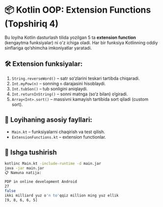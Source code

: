 # 📦 Kotlin OOP: Extension Functions (Topshiriq 4)

Bu loyiha Kotlin dasturlash tilida yozilgan 5 ta **extension function** (kengaytma funksiyalar) ni o'z ichiga oladi. Har bir funksiya Kotlinning oddiy sinflariga qo‘shimcha imkoniyatlar yaratadi.

## 🛠 Extension funksiyalar:

1. `String.reverseWord()` – satr so‘zlarini teskari tartibda chiqaradi.
2. `Int.myPow(n)` – sonning `n` darajasini hisoblaydi.
3. `Int.tubSon()` – tub sonligini aniqlaydi.
4. `Int.returnInString()` – sonni matnga (so‘z bilan) o‘giradi.
5. `Array<Int>.sort()` – massivni kamayish tartibida sort qiladi (custom sort).

## 📂 Loyihaning asosiy fayllari:

- `Main.kt` – funksiyalarni chaqirish va test qilish.
- `ExtensionFunctions.kt` – extension functionlar.

## 🚀 Ishga tushirish

```bash
kotlinc Main.kt -include-runtime -d main.jar
java -jar main.jar
📋 Namuna natija:

PDP in online development Android
27
false
ikki milliard yuz o'n to'qqiz million ming yuz ellik
[9, 8, 6, 6, 5]
